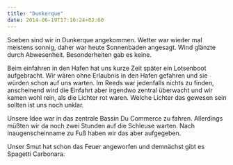 ```yaml
---
title: "Dunkerque"
date: 2014-06-19T17:10:24+02:00
---
```

Soeben sind wir in Dunkerque angekommen. Wetter war wieder mal meistens sonnig, daher war heute Sonnenbaden angesagt. Wind glänzte durch Abwesenheit. Besonderheiten gab es keine.

Beim einfahren in den Hafen hat uns kurze Zeit später ein Lotsenboot aufgebracht. Wir wären ohne Erlaubnis in den Hafen gefahren und sie würden schon auf uns warten. Im Reeds war jedenfalls nichts zu finden, anscheinend wird die Einfahrt aber irgendwo zentral überwacht und wir kamen wohl rein, als die Lichter rot waren. Welche Lichter das gewesen sein sollten ist uns noch unklar.

Unsere Idee war in das zentrale Bassin Du Commerce zu fahren. Allerdings müßten wir da noch zwei Stunden auf die Schleuse warten. Nach inaugenscheinname zu Fuß haben wir das aber aufgegeben.

Unser Smut hat schon das Feuer angeworfen und demnächst gibt es Spagetti Carbonara. 